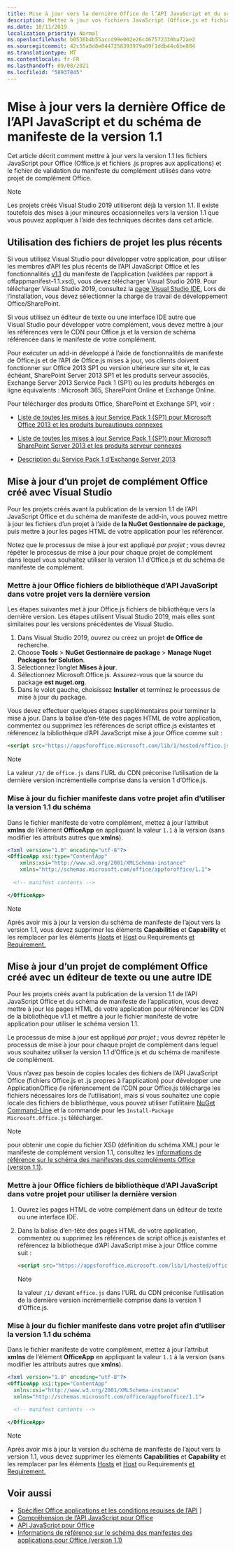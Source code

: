 ```yaml
---
title: Mise à jour vers la dernière Office de l’API JavaScript et du schéma de manifeste de la version 1.1
description: Mettez à jour vos fichiers JavaScript (Office.js et fichiers .js propres aux applications) et le fichier de validation du manifeste du complément dans votre projet Complément Office vers la version 1.1.
ms.date: 10/11/2019
localization_priority: Normal
ms.openlocfilehash: b0536b4b55accd99e002e26c467572330ba72ae2
ms.sourcegitcommit: 42c55a8d8e0447258393979a09f1ddb44c6be884
ms.translationtype: MT
ms.contentlocale: fr-FR
ms.lasthandoff: 09/08/2021
ms.locfileid: "58937845"
---
```

# <a name="update-to-the-latest-office-javascript-api-library-and-version-11-add-in-manifest-schema"></a>Mise à jour vers la dernière Office de l’API JavaScript et du schéma de manifeste de la version 1.1

Cet article décrit comment mettre à jour vers la version 1.1 les fichiers JavaScript pour Office (Office.js et fichiers .js propres aux applications) et le fichier de validation du manifeste du complément utilisés dans votre projet de complément Office.

> [!NOTE]
> Les projets créés Visual Studio 2019 utiliseront déjà la version 1.1. Il existe toutefois des mises à jour mineures occasionnelles vers la version 1.1 que vous pouvez appliquer à l’aide des techniques décrites dans cet article.

## <a name="use-the-most-up-to-date-project-files"></a>Utilisation des fichiers de projet les plus récents

Si vous utilisez Visual Studio pour développer votre application, pour utiliser les membres d’API les plus récents de l’API JavaScript Office et les fonctionnalités [v1.1](../develop/add-in-manifests.md) du manifeste de l’application (validées par rapport à offappmanifest-1.1.xsd), vous devez télécharger Visual Studio 2019. Pour télécharger Visual Studio 2019, consultez la [page Visual Studio IDE.](https://visualstudio.microsoft.com/vs/) Lors de l’installation, vous devez sélectionner la charge de travail de développement Office/SharePoint.

Si vous utilisez un éditeur de texte ou une interface IDE autre que Visual Studio pour développer votre complément, vous devez mettre à jour les références vers le CDN pour Office.js et la version de schéma référencée dans le manifeste de votre complément.

Pour exécuter un add-in développé à l’aide de fonctionnalités de manifeste de Office.js et de l’API de Office.js mises à jour, vos clients doivent fonctionner sur Office 2013 SP1 ou version ultérieure sur site et, le cas échéant, SharePoint Server 2013 SP1 et les produits serveur associés, Exchange Server 2013 Service Pack 1 (SP1) ou les produits hébergés en ligne équivalents : Microsoft 365, SharePoint Online et Exchange Online.

Pour télécharger des produits Office, SharePoint et Exchange SP1, voir :

- [Liste de toutes les mises à jour Service Pack 1 (SP1) pour Microsoft Office 2013 et les produits bureautiques connexes](https://support.microsoft.com/kb/2850036)

- [Liste de toutes les mises à jour Service Pack 1 (SP1) pour Microsoft SharePoint Server 2013 et les produits serveur connexes](https://support.microsoft.com/kb/2850035)

- [Description du Service Pack 1 d’Exchange Server 2013](https://support.microsoft.com/kb/2926248)


## <a name="updating-an-office-add-in-project-created-with-visual-studio"></a>Mise à jour d’un projet de complément Office créé avec Visual Studio

Pour les projets créés avant la publication de la version 1.1 de l’API JavaScript Office et du schéma de manifeste de add-in, vous pouvez mettre à jour les fichiers d’un projet à l’aide de **la NuGet Gestionnaire de package,** puis mettre à jour les pages HTML de votre application pour les référencer. 

Notez que le processus de mise à jour est appliqué  _par projet_  ; vous devrez répéter le processus de mise à jour pour chaque projet de complément dans lequel vous souhaitez utiliser la version 1.1 d’Office.js et du schéma de manifeste de complément.

### <a name="update-the-office-javascript-api-library-files-in-your-project-to-the-newest-release"></a>Mettre à jour Office fichiers de bibliothèque d’API JavaScript dans votre projet vers la dernière version
Les étapes suivantes met à jour Office.js fichiers de bibliothèque vers la dernière version. Les étapes utilisent Visual Studio 2019, mais elles sont similaires pour les versions précédentes de Visual Studio.

1. Dans Visual Studio 2019, ouvrez ou créez un projet **de Office de** recherche.
2. Choose **Tools**  >  **NuGet Gestionnaire de package**  >  **Manage Nuget Packages for Solution**.
3. Sélectionnez l’onglet **Mises à jour**.
4. Sélectionnez Microsoft.Office.js. Assurez-vous que la source du package **est nuget.org**.
5. Dans le volet gauche, choisissez **Installer** et terminez le processus de mise à jour du package.

Vous devez effectuer quelques étapes supplémentaires pour terminer la mise à jour. Dans  la balise d’en-tête des pages HTML de votre application, commentez ou supprimez les références de script office.js existantes et référencez la bibliothèque d’API JavaScript mise à jour Office comme suit :

  ```html
  <script src="https://appsforoffice.microsoft.com/lib/1/hosted/office.js" type="text/javascript"></script>
  ```

   > [!NOTE] 
   > La valeur `/1/` de `office.js` dans l’URL du CDN préconise l’utilisation de la dernière version incrémentielle comprise dans la version 1 d’Office.js.


### <a name="update-the-manifest-file-in-your-project-to-use-schema-version-11"></a>Mise à jour du fichier manifeste dans votre projet afin d’utiliser la version 1.1 du schéma

Dans le fichier manifeste de votre complément, mettez à jour l’attribut **xmlns** de l’élément **OfficeApp** en appliquant la valeur `1.1` à la version (sans modifier les attributs autres que **xmlns**).

```xml
<?xml version="1.0" encoding="utf-8"?>
<OfficeApp xsi:type="ContentApp"
    xmlns:xsi="http://www.w3.org/2001/XMLSchema-instance"
    xmlns="http://schemas.microsoft.com/office/appforoffice/1.1">
  
  <!-- manifest contents -->

</OfficeApp>
```

> [!NOTE]
> Après avoir mis à jour la version du schéma de manifeste de l’ajout vers la version 1.1, vous devez supprimer les éléments **Capabilities** et **Capability** et les remplacer par les éléments [Hosts](../reference/manifest/hosts.md) et [Host](../reference/manifest/host.md) ou Requirements [et Requirement.](specify-office-hosts-and-api-requirements.md)

## <a name="updating-an-office-add-in-project-created-with-a-text-editor-or-other-ide"></a>Mise à jour d’un projet de complément Office créé avec un éditeur de texte ou une autre IDE

Pour les projets créés avant la publication de la version 1.1 de l’API JavaScript Office et du schéma de manifeste de l’application, vous devez mettre à jour les pages HTML de votre application pour référencer les CDN de la bibliothèque v1.1 et mettre à jour le fichier manifeste de votre application pour utiliser le schéma version 1.1. 

Le processus de mise à jour est appliqué  _par projet_  ; vous devrez répéter le processus de mise à jour pour chaque projet de complément dans lequel vous souhaitez utiliser la version 1.1 d’Office.js et du schéma de manifeste de complément.

Vous n’avez pas besoin de copies locales des fichiers de l’API JavaScript Office (fichiers Office.js et .js propres à l’application) pour développer une ApplicationOffice (le référencement de l’CDN pour Office.js télécharge les fichiers nécessaires lors de l’utilisation), mais si vous souhaitez une copie locale des fichiers de bibliothèque, vous pouvez utiliser l’utilitaire [NuGet Command-Line](https://docs.nuget.org/consume/installing-nuget) et la commande pour les `Install-Package Microsoft.Office.js` télécharger.

> [!NOTE]
> pour obtenir une copie du fichier XSD (définition du schéma XML) pour le manifeste de complément version 1.1, consultez les [informations de référence sur le schéma des manifestes des compléments Office (version 1.1)](../develop/add-in-manifests.md).


### <a name="update-the-office-javascript-api-library-files-in-your-project-to-use-the-newest-release"></a>Mettre à jour Office fichiers de bibliothèque d’API JavaScript dans votre projet pour utiliser la dernière version

1. Ouvrez les pages HTML de votre complément dans un éditeur de texte ou une interface IDE.

2. Dans  la balise d’en-tête des pages HTML de votre application, commentez ou supprimez les références de script office.js existantes et référencez la bibliothèque d’API JavaScript mise à jour Office comme suit :

    ```html
    <script src="https://appsforoffice.microsoft.com/lib/1/hosted/office.js" type="text/javascript"></script>
    ```

   > [!NOTE]
   > la valeur `/1/` devant `office.js` dans l’URL du CDN préconise l’utilisation de la dernière version incrémentielle comprise dans la version 1 d’Office.js.

### <a name="update-the-manifest-file-in-your-project-to-use-schema-version-11"></a>Mise à jour du fichier manifeste dans votre projet afin d’utiliser la version 1.1 du schéma

Dans le fichier manifeste de votre complément, mettez à jour l’attribut **xmlns** de l’élément **OfficeApp** en appliquant la valeur `1.1` à la version (sans modifier les attributs autres que **xmlns**).

```xml
<?xml version="1.0" encoding="utf-8"?>
<OfficeApp xsi:type="ContentApp"
  xmlns:xsi="http://www.w3.org/2001/XMLSchema-instance"
  xmlns="http://schemas.microsoft.com/office/appforoffice/1.1">
  
  <!-- manifest contents -->

</OfficeApp>
```

> [!NOTE]
> Après avoir mis à jour la version du schéma de manifeste de l’ajout vers la version 1.1, vous devez supprimer les éléments **Capabilities** et **Capability** et les remplacer par les éléments [Hosts](../reference/manifest/hosts.md) et [Host](../reference/manifest/host.md) ou Requirements [et Requirement.](specify-office-hosts-and-api-requirements.md)

## <a name="see-also"></a>Voir aussi

- [Spécifier Office applications et les conditions requises de l’API](specify-office-hosts-and-api-requirements.md) ]
- [Compréhension de l’API JavaScript pour Office](understanding-the-javascript-api-for-office.md)
- [API JavaScript pour Office](../reference/javascript-api-for-office.md)
- [Informations de référence sur le schéma des manifestes des applications pour Office (version 1.1)](../develop/add-in-manifests.md)
